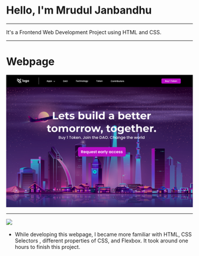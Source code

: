 # Hello, I'm Mrudul Janbandhu
- - -
It's a Frontend Web Development Project using HTML and CSS.
- - -

# Webpage



![](5.png)


- - -

![](https://img.shields.io/badge/HTML-CSS-green)
- While developing this webpage, I became more familiar with HTML, CSS Selectors , different properties of CSS, and  Flexbox. It took around one hours to finish this project.
